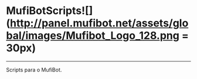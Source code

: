 # MufiBotScripts![](http://panel.mufibot.net/assets/global/images/Mufibot_Logo_128.png = 30px)
-------
Scripts para o MufiBot.
